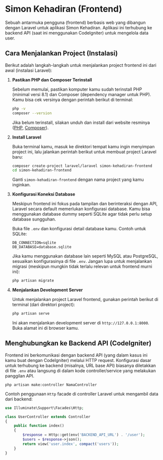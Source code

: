 # Simon Kehadiran (Frontend)

Sebuah antarmuka pengguna (frontend) berbasis web yang dibangun dengan Laravel untuk aplikasi Simon Kehadiran. Aplikasi ini terhubung ke backend API (saat ini menggunakan CodeIgniter) untuk mengelola data user.

## Cara Menjalankan Project (Instalasi)

Berikut adalah langkah-langkah untuk menjalankan project frontend ini dari awal (instalasi Laravel):

1.  **Pastikan PHP dan Composer Terinstall**

    Sebelum memulai, pastikan komputer kamu sudah terinstall PHP (minimal versi 8.1) dan Composer (dependency manager untuk PHP). Kamu bisa cek versinya dengan perintah berikut di terminal:

    ```bash
    php -v
    composer --version
    ```

    Jika belum terinstall, silakan unduh dan install dari website resminya ([PHP](https://www.php.net/downloads.php), [Composer](https://getcomposer.org/download/)).

2.  **Install Laravel**

    Buka terminal kamu, masuk ke direktori tempat kamu ingin menyimpan project ini, lalu jalankan perintah berikut untuk membuat project Laravel baru:

    ```bash
    composer create-project laravel/laravel simon-kehadiran-frontend
    cd simon-kehadiran-frontend
    ```

    Ganti `simon-kehadiran-frontend` dengan nama project yang kamu inginkan.

3.  **Konfigurasi Koneksi Database**

    Meskipun frontend ini fokus pada tampilan dan berinteraksi dengan API, Laravel secara default memerlukan konfigurasi database. Kamu bisa menggunakan database dummy seperti SQLite agar tidak perlu setup database sungguhan.

    Buka file `.env` dan konfigurasi detail database kamu. Contoh untuk SQLite:

    ```dotenv
    DB_CONNECTION=sqlite
    DB_DATABASE=database.sqlite
    ```

    Jika kamu menggunakan database lain seperti MySQL atau PostgreSQL, sesuaikan konfigurasinya di file `.env`. Jangan lupa untuk menjalankan migrasi (meskipun mungkin tidak terlalu relevan untuk frontend murni ini):

    ```bash
    php artisan migrate
    ```

4.  **Menjalankan Development Server**

    Untuk menjalankan project Laravel frontend, gunakan perintah berikut di terminal (dari direktori project):

    ```bash
    php artisan serve
    ```

    Ini akan menjalankan development server di `http://127.0.0.1:8000`. Buka alamat ini di browser kamu.

## Menghubungkan ke Backend API (CodeIgniter)

Frontend ini berkomunikasi dengan backend API (yang dalam kasus ini kamu buat dengan CodeIgniter) melalui HTTP request. Konfigurasi dasar untuk terhubung ke backend (misalnya, URL base API) biasanya diletakkan di file `.env` atau langsung di dalam kode controller/service yang melakukan panggilan API.

```php artisan make:controller NamaController```

Contoh penggunaan `Http` facade di controller Laravel untuk mengambil data dari backend:

```php
use Illuminate\Support\Facades\Http;

class UserController extends Controller
{
    public function index()
    {
        $response = Http::get(env('BACKEND_API_URL') . '/user');
        $users = $response->json();
        return view('user.index', compact('users'));
    }
}
